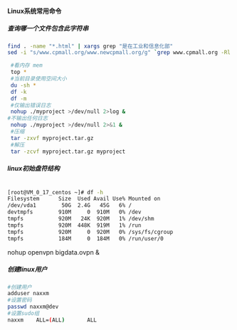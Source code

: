 #### Linux系统常用命令

##### 查询哪一个文件包含此字符串

```bash
find . -name "*.html" | xargs grep "是在工业和信息化部"
sed -i "s/www.cpmall.org/www.newcpmall.org/g" `grep www.cpmall.org -Rl ./`
```

```bash
 #看内存 mem
 top * 
 #当前目录使用空间大小
 du -sh *     
 df -k
 df -m
 #仅输出错误日志
 nohup ./myproject >/dev/null 2>log &
#不输出任何日志
 nohup ./myproject >/dev/null 2>&1 &
 #压缩
 tar -zxvf myproject.tar.gz
 #解压
 tar -zcvf myproject.tar.gz myproject 
```

##### linux初始盘符结构

```bash

[root@VM_0_17_centos ~]# df -h
Filesystem      Size  Used Avail Use% Mounted on
/dev/vda1        50G  2.4G   45G   6% /
devtmpfs        910M     0  910M   0% /dev
tmpfs           920M   24K  920M   1% /dev/shm
tmpfs           920M  448K  919M   1% /run
tmpfs           920M     0  920M   0% /sys/fs/cgroup
tmpfs           184M     0  184M   0% /run/user/0
```

nohup openvpn bigdata.ovpn &

##### 创建linux用户

```bash
#创建用户
adduser naxxm
#设置密码
passwd naxxm@dev
#设置sudo组
naxxm    ALL=(ALL)       ALL
```

